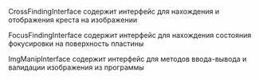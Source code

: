 CrossFindingInterface содержит интерфейс для нахождения и отображения креста на изображении
    

FocusFindingInterface содержит интерфейс для нахождения состояния фокусировки на поверхность пластины

ImgManipInterface содержит интерфейс для методов ввода-вывода и валидации изображения из программы